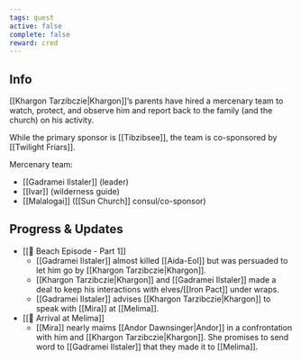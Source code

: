 ```yaml
---
tags: quest
active: false
complete: false
reward: cred
---
```


## Info
[[Khargon Tarzibczie|Khargon]]’s parents have hired a mercenary team to watch, protect, and observe him and report back to the family (and the church) on his activity.

While the primary sponsor is [[Tibzibsee]], the team is co-sponsored by [[Twilight Friars]].

Mercenary team:
- [[Gadramei Ilstaler]] (leader)
- [[Ivar]] (wilderness guide)
- [[Malalogai]] ([[Sun Church]] consul/co-sponsor)

## Progress & Updates
- [[📓 Beach Episode - Part 1]]
	- [[Gadramei Ilstaler]] almost killed [[Aida-Eol]] but was persuaded to let him go by [[Khargon Tarzibczie|Khargon]].
	- [[Khargon Tarzibczie|Khargon]] and [[Gadramei Ilstaler]] made a deal to keep his interactions with elves/[[Iron Pact]] under wraps.
	- [[Gadramei Ilstaler]] advises [[Khargon Tarzibczie|Khargon]] to speak with [[Mira]] at [[Melima]].
- [[📓 Arrival at Melima]]
	- [[Mira]] nearly maims [[Andor Dawnsinger|Andor]] in a confrontation with him and [[Khargon Tarzibczie|Khargon]]. She promises to send word to [[Gadramei Ilstaler]] that they made it to [[Melima]].